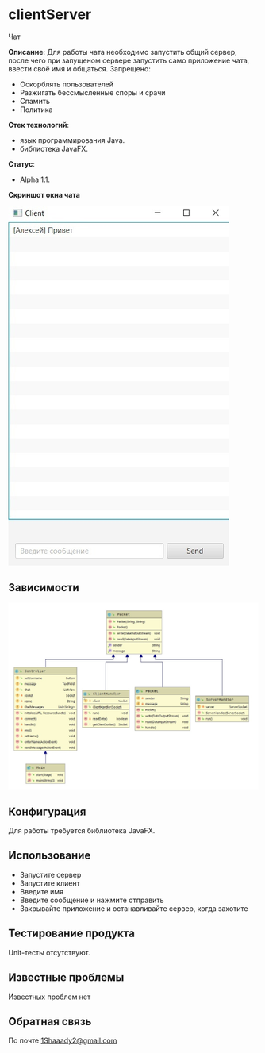 # clientServer
Чат

**Описание**: Для работы чата необходимо запустить общий сервер, после чего при запущеном сервере запустить само приложение чата, ввести своё имя и общаться. 
Запрещено:
- Оскорблять пользователей
- Разжигать бессмысленные споры и срачи
- Спамить
- Политика


**Стек технологий**:
  - язык программирования Java.
  - библиотека JavaFX.

**Статус**:
  - Alpha 1.1.

**Скриншот окна чата**

![Image alt](https://github.com/Shaaad//clientServer/raw/main/чат.jpg)

## Зависимости

![Image alt](https://github.com/Shaaad//clientServer/raw/main/зависимость.jpg)

## Конфигурация

Для работы требуется библиотека JavaFX.

## Использование

- Запустите сервер
- Запустите клиент
- Введите имя
- Введите сообщение и нажмите отправить
- Закрывайте приложение и останавливайте сервер, когда захотите


## Тестирование продукта

Unit-тесты отсутствуют.

## Известные проблемы
Известных проблем нет

## Обратная связь

По почте 1Shaaady2@gmail.com 
